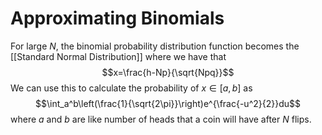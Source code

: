 # Approximating Binomials
For large $N$, the binomial probability distribution function becomes the [[Standard Normal Distribution]] where we have that 
$$x=\frac{h-Np}{\sqrt{Npq}}$$
We can use this to calculate the probability of $x\in[a, b]$ as
$$\int_a^b\left(\frac{1}{\sqrt{2\pi}}\right)e^{\frac{-u^2}{2}}du$$
where $a$ and $b$ are like number of heads that a coin will have after $N$ flips. 